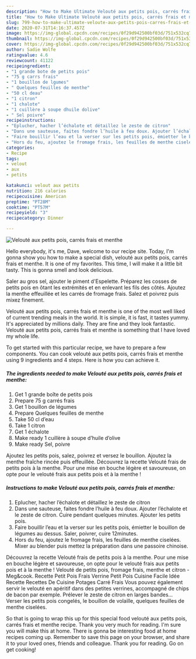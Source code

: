 ```yaml
---
description: "How to Make Ultimate Velouté aux petits pois, carrés frais et menthe"
title: "How to Make Ultimate Velouté aux petits pois, carrés frais et menthe"
slug: 799-how-to-make-ultimate-veloute-aux-petits-pois-carres-frais-et-menthe
date: 2020-07-31T14:16:37.457Z
image: https://img-global.cpcdn.com/recipes/0f29d942500bf03d/751x532cq70/veloute-aux-petits-pois-carres-frais-et-menthe-photo-principale-de-la-recette.jpg
thumbnail: https://img-global.cpcdn.com/recipes/0f29d942500bf03d/751x532cq70/veloute-aux-petits-pois-carres-frais-et-menthe-photo-principale-de-la-recette.jpg
cover: https://img-global.cpcdn.com/recipes/0f29d942500bf03d/751x532cq70/veloute-aux-petits-pois-carres-frais-et-menthe-photo-principale-de-la-recette.jpg
author: Sadie Wolfe
ratingvalue: 4.6
reviewcount: 41122
recipeingredient:
- "1 grande bote de petits pois"
- "75 g carrs frais"
- "1 bouillon de lgumes"
- " Quelques feuilles de menthe"
- "50 cl deau"
- "1 citron"
- "1 chalote"
- "1 cuillère à soupe dhuile dolive"
- " Sel poivre"
recipeinstructions:
- "Eplucher, hacher l’échalote et détaillez le zeste de citron"
- "Dans une sauteuse, faites fondre l’huile à feu doux. Ajouter l’échalote et le zeste de citron. Cuire pendant quelques minutes. Ajouter les petits pois."
- "Faire bouillir l’eau et la verser sur les petits pois, émietter le bouillon de légumes au dessus. Saler, poivrer, cuire 12minutes."
- "Hors du feu, ajoutez le fromage frais, les feuilles de menthe ciselées. Mixer au blender puis mettez la préparation dans une passoire chinoise."
categories:
- Recipe
tags:
- velout
- aux
- petits

katakunci: velout aux petits 
nutrition: 216 calories
recipecuisine: American
preptime: "PT28M"
cooktime: "PT57M"
recipeyield: "3"
recipecategory: Dinner

---
```



![Velouté aux petits pois, carrés frais et menthe](https://img-global.cpcdn.com/recipes/0f29d942500bf03d/751x532cq70/veloute-aux-petits-pois-carres-frais-et-menthe-photo-principale-de-la-recette.jpg)

Hello everybody, it's me, Dave, welcome to our recipe site. Today, I'm gonna show you how to make a special dish, velouté aux petits pois, carrés frais et menthe. It is one of my favorites. This time, I will make it a little bit tasty. This is gonna smell and look delicious.

Saler au gros sel, ajouter le piment d&#39;Espelette. Préparez les cosses de petits pois en ôtant les extrémités et en enlevant les fils des côtés. Ajoutez la menthe effeuillée et les carrés de fromage frais. Salez et poivrez puis mixez finement.

Velouté aux petits pois, carrés frais et menthe is one of the most well liked of current trending meals in the world. It is simple, it is fast, it tastes yummy. It's appreciated by millions daily. They are fine and they look fantastic. Velouté aux petits pois, carrés frais et menthe is something that I have loved my whole life.


To get started with this particular recipe, we have to prepare a few components. You can cook velouté aux petits pois, carrés frais et menthe using 9 ingredients and 4 steps. Here is how you can achieve it.

<!--inarticleads1-->

##### The ingredients needed to make Velouté aux petits pois, carrés frais et menthe:

1. Get 1 grande boîte de petits pois
1. Prepare 75 g carrés frais
1. Get 1 bouillon de légumes
1. Prepare  Quelques feuilles de menthe
1. Take 50 cl d’eau
1. Take 1 citron
1. Get 1 échalote
1. Make ready 1 cuillère à soupe d’huile d’olive
1. Make ready  Sel, poivre


Ajoutez les petits pois, salez, poivrez et versez le bouillon. Ajoutez la menthe fraîche rincée puis effeuillée. Découvrez la recette Velouté frais de petits pois à la menthe. Pour une mise en bouche légère et savoureuse, on opte pour le velouté frais aux petits pois et à la menthe ! 

<!--inarticleads2-->

##### Instructions to make Velouté aux petits pois, carrés frais et menthe:

1. Eplucher, hacher l’échalote et détaillez le zeste de citron
1. Dans une sauteuse, faites fondre l’huile à feu doux. Ajouter l’échalote et le zeste de citron. Cuire pendant quelques minutes. Ajouter les petits pois.
1. Faire bouillir l’eau et la verser sur les petits pois, émietter le bouillon de légumes au dessus. Saler, poivrer, cuire 12minutes.
1. Hors du feu, ajoutez le fromage frais, les feuilles de menthe ciselées. Mixer au blender puis mettez la préparation dans une passoire chinoise.


Découvrez la recette Velouté frais de petits pois à la menthe. Pour une mise en bouche légère et savoureuse, on opte pour le velouté frais aux petits pois et à la menthe ! Velouté de petits pois, fromage frais, menthe et citron - Meg&amp;cook. Recette Petit Pois Frais Verrine Petit Pois Cuisine Facile Idée Recette Recettes De Cuisine Potages Carré Frais Vous pouvez également servir le velouté en apéritif dans des petites verrines, accompagné de chips de bacon par exemple. Prélever le zeste de citron en larges bandes… Verser les petits pois congelés, le bouillon de volaille, quelques feuilles de menthe ciselées. 

So that is going to wrap this up for this special food velouté aux petits pois, carrés frais et menthe recipe. Thank you very much for reading. I'm sure you will make this at home. There is gonna be interesting food at home recipes coming up. Remember to save this page on your browser, and share it to your loved ones, friends and colleague. Thank you for reading. Go on get cooking!
